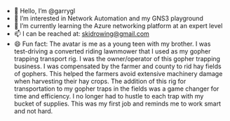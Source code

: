 - 👋 Hello, I’m @garrygl
- 👀 I’m interested in Network Automation and my GNS3 playground
- 🌱 I’m currently learning the Azure networking platform at an expert level
- 📫 I can be reached at: skidrowing@gmail.com
- 😄 Fun fact: The avatar is me as a young teen with my brother. I was test-driving a converted riding lawnmower that I used as my gopher trapping transport rig. I was the owner/operator of this gopher trapping business. I was compensated by the farmer and county to rid hay fields of gophers. This helped the farmers avoid extensive machinery damage when harvesting their hay crops. The addition of this rig for transportation to my gopher traps in the fields was a game changer for time and efficiency. I no longer had to hustle to each trap with my bucket of supplies. This was my first job and reminds me to work smart and not hard.

<!---
garrygl/garrygl is a ✨ special ✨ repository because its `README.md` (this file) appears on your GitHub profile.
You can click the Preview link to take a look at your changes.
--->
